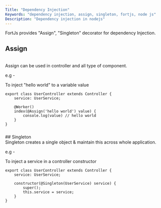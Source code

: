 ```yaml
---
Title: "Dependency Injection"
Keywords: "dependency injection, assign, singleton, fortjs, node js"
Description: "Dependency injection in nodejs"
---
```


FortJs provides "Assign", "Singleton" decorator for dependency Injection. 

## Assign
<br>
Assign can be used in controller and all type of component.

e.g - 

To inject "hello world" to a variable value


```
export class UserController extends Controller {
    service: UserService;

    @Worker()
    index(@Assign('hello world') value) {
        console.log(value) // hello world
    }
}
```
<div class="top-border" style="margin: 25px 0;"></div>
## Singleton
<br>
Singleton creates a single object & maintain this across whole application.

e.g -

To inject a service in a controller constructor

```
export class UserController extends Controller {
    service: UserService;

    constructor(@Singleton(UserService) service) {
        super();
        this.service = service;
    }
}
```